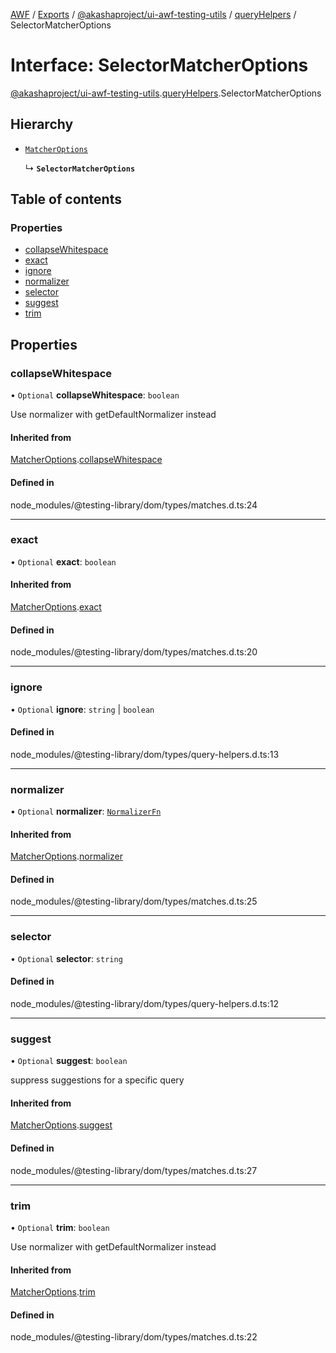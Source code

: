 [AWF](../README.md) / [Exports](../modules.md) / [@akashaproject/ui-awf-testing-utils](../modules/_akashaproject_ui_awf_testing_utils.md) / [queryHelpers](../modules/_akashaproject_ui_awf_testing_utils.queryHelpers.md) / SelectorMatcherOptions

# Interface: SelectorMatcherOptions

[@akashaproject/ui-awf-testing-utils](../modules/_akashaproject_ui_awf_testing_utils.md).[queryHelpers](../modules/_akashaproject_ui_awf_testing_utils.queryHelpers.md).SelectorMatcherOptions

## Hierarchy

- [`MatcherOptions`](_akashaproject_ui_awf_testing_utils.MatcherOptions.md)

  ↳ **`SelectorMatcherOptions`**

## Table of contents

### Properties

- [collapseWhitespace](_akashaproject_ui_awf_testing_utils.queryHelpers.SelectorMatcherOptions.md#collapsewhitespace)
- [exact](_akashaproject_ui_awf_testing_utils.queryHelpers.SelectorMatcherOptions.md#exact)
- [ignore](_akashaproject_ui_awf_testing_utils.queryHelpers.SelectorMatcherOptions.md#ignore)
- [normalizer](_akashaproject_ui_awf_testing_utils.queryHelpers.SelectorMatcherOptions.md#normalizer)
- [selector](_akashaproject_ui_awf_testing_utils.queryHelpers.SelectorMatcherOptions.md#selector)
- [suggest](_akashaproject_ui_awf_testing_utils.queryHelpers.SelectorMatcherOptions.md#suggest)
- [trim](_akashaproject_ui_awf_testing_utils.queryHelpers.SelectorMatcherOptions.md#trim)

## Properties

### collapseWhitespace

• `Optional` **collapseWhitespace**: `boolean`

Use normalizer with getDefaultNormalizer instead

#### Inherited from

[MatcherOptions](_akashaproject_ui_awf_testing_utils.MatcherOptions.md).[collapseWhitespace](_akashaproject_ui_awf_testing_utils.MatcherOptions.md#collapsewhitespace)

#### Defined in

node_modules/@testing-library/dom/types/matches.d.ts:24

___

### exact

• `Optional` **exact**: `boolean`

#### Inherited from

[MatcherOptions](_akashaproject_ui_awf_testing_utils.MatcherOptions.md).[exact](_akashaproject_ui_awf_testing_utils.MatcherOptions.md#exact)

#### Defined in

node_modules/@testing-library/dom/types/matches.d.ts:20

___

### ignore

• `Optional` **ignore**: `string` \| `boolean`

#### Defined in

node_modules/@testing-library/dom/types/query-helpers.d.ts:13

___

### normalizer

• `Optional` **normalizer**: [`NormalizerFn`](../modules/_akashaproject_ui_awf_testing_utils.md#normalizerfn)

#### Inherited from

[MatcherOptions](_akashaproject_ui_awf_testing_utils.MatcherOptions.md).[normalizer](_akashaproject_ui_awf_testing_utils.MatcherOptions.md#normalizer)

#### Defined in

node_modules/@testing-library/dom/types/matches.d.ts:25

___

### selector

• `Optional` **selector**: `string`

#### Defined in

node_modules/@testing-library/dom/types/query-helpers.d.ts:12

___

### suggest

• `Optional` **suggest**: `boolean`

suppress suggestions for a specific query

#### Inherited from

[MatcherOptions](_akashaproject_ui_awf_testing_utils.MatcherOptions.md).[suggest](_akashaproject_ui_awf_testing_utils.MatcherOptions.md#suggest)

#### Defined in

node_modules/@testing-library/dom/types/matches.d.ts:27

___

### trim

• `Optional` **trim**: `boolean`

Use normalizer with getDefaultNormalizer instead

#### Inherited from

[MatcherOptions](_akashaproject_ui_awf_testing_utils.MatcherOptions.md).[trim](_akashaproject_ui_awf_testing_utils.MatcherOptions.md#trim)

#### Defined in

node_modules/@testing-library/dom/types/matches.d.ts:22
